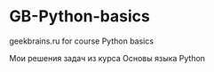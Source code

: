 # GB-Python-basics
geekbrains.ru for course Python basics

Мои решения задач из курса Основы языка Python
